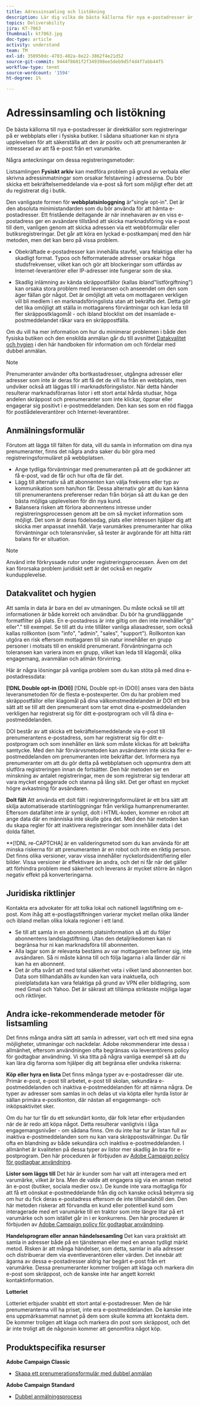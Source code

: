 ```yaml
---
title: Adressinsamling och listökning
description: Lär dig vilka de bästa källorna för nya e-postadresser är, hur du säkerställer hög datakvalitet och hur du anpassar dig till juridiska riktlinjer.
topics: Deliverability
jira: KT-7063
thumbnail: kt7063.jpg
doc-type: article
activity: understand
team: TM
exl-id: 350950dc-4703-402a-8e22-3862f4e21d52
source-git-commit: 9444f8601f2f349398ee5deb9d5f4d4f7abb44f5
workflow-type: tm+mt
source-wordcount: '1594'
ht-degree: 1%

---
```


# Adressinsamling och listökning

De bästa källorna till nya e-postadresser är direktkällor som registreringar på er webbplats eller i fysiska butiker. I sådana situationer kan ni styra upplevelsen för att säkerställa att den är positiv och att prenumeranten är intresserad av att få e-post från ert varumärke.

Några anteckningar om dessa registreringsmetoder:

Listsamlingen **Fysiskt arkiv** kan medföra problem på grund av verbala eller skrivna adressinmatningar som orsakar felstavning i adresserna. Du bör skicka ett bekräftelsemeddelande via e-post så fort som möjligt efter det att du registrerat dig i butik.

Den vanligaste formen för **webbplatsinloggning** är&quot;single opt-in&quot;. Det är den absoluta minimistandarden som du bör använda för att hämta e-postadresser. Ett fristående deltagande är när innehavaren av en viss e-postadress ger en avsändare tillstånd att skicka marknadsföring via e-post till dem, vanligen genom att skicka adressen via ett webbformulär eller butiksregistreringar. Det går att köra en lyckad e-postkampanj med den här metoden, men det kan bero på vissa problem.

* Obekräftade e-postadresser kan innehålla stavfel, vara felaktiga eller ha skadligt format. Typos och felformaterade adresser orsakar höga studsfrekvenser, vilket kan och gör att blockeringar som utfärdas av Internet-leverantörer eller IP-adresser inte fungerar som de ska.

* Skadlig inlämning av kända skräppostfällor (kallas ibland&quot;listförgiftning&quot;) kan orsaka stora problem med leveransen och anseendet om den som äger fällan gör något. Det är omöjligt att veta om mottagaren verkligen vill bli medlem i en marknadsföringslista utan att bekräfta det. Detta gör det lika omöjligt att ställa in mottagarens förväntningar och kan leda till fler skräppostklagomål - och ibland blocklist om det insamlade e-postmeddelandet råkar vara en skräppostfälla.

Om du vill ha mer information om hur du minimerar problemen i både den fysiska butiken och den enskilda anmälan går du till avsnittet [Datakvalitet och hygien](#data-quality-and-hygiene) i den här handboken för information om och fördelar med dubbel anmälan.

>[!NOTE]
>
>Prenumeranter använder ofta bortkastadresser, utgångna adresser eller adresser som inte är deras för att få det de vill ha från en webbplats, men undviker också att läggas till i marknadsföringslistor. När detta händer resulterar marknadsförarnas listor i ett stort antal hårda studsar, höga andelen skräppost och prenumeranter som inte klickar, öppnar eller engagerar sig positivt i e-postmeddelanden. Den kan ses som en röd flagga för postlådeleverantörer och Internet-leverantörer.

## Anmälningsformulär

Förutom att lägga till fälten för data, vill du samla in information om dina nya prenumeranter, finns det några andra saker du bör göra med registreringsformuläret på webbplatsen.

* Ange tydliga förväntningar med prenumeranten på att de godkänner att få e-post, vad de får och hur ofta de får det.
* Lägg till alternativ så att abonnenten kan välja frekvens eller typ av kommunikation som han/hon får. Dessa alternativ gör att du kan känna till prenumerantens preferenser redan från början så att du kan ge den bästa möjliga upplevelsen för din nya kund.
* Balansera risken att förlora abonnentens intresse under registreringsprocessen genom att be om så mycket information som möjligt. Det som är deras födelsedag, plats eller intressen hjälper dig att skicka mer anpassat innehåll. Varje varumärkes prenumeranter har olika förväntningar och toleransnivåer, så tester är avgörande för att hitta rätt balans för er situation.

>[!NOTE]
>
> Använd inte förkryssade rutor under registreringsprocessen. Även om det kan förorsaka problem juridiskt sett är det också en negativ kundupplevelse.

## Datakvalitet och hygien

Att samla in data är bara en del av utmaningen. Du måste också se till att informationen är både korrekt och användbar. Du bör ha grundläggande formatfilter på plats. En e-postadress är inte giltig om den inte innehåller&quot;@&quot; eller&quot;.&quot; till exempel. Se till att du inte tillåter vanliga aliasadresser, som också kallas rollkonton (som &quot;info&quot;, &quot;admin&quot;, &quot;sales&quot;, &quot;support&quot;). Rollkonton kan utgöra en risk eftersom mottagaren till sin natur innehåller en grupp personer i motsats till en enskild prenumerant. Förväntningarna och toleransen kan variera inom en grupp, vilket kan leda till klagomål, olika engagemang, avanmälan och allmän förvirring.

Här är några lösningar på vanliga problem som du kan stöta på med dina e-postadressdata:

**[!DNL Double opt-in (DOI)]**
[!DNL Double opt-in (DOI)] anses vara den bästa leveransmetoden för de flesta e-postexperter. Om du har problem med skräppostfällor eller klagomål på dina välkomstmeddelanden är DOI ett bra sätt att se till att den prenumerant som tar emot dina e-postmeddelanden verkligen har registrerat sig för ditt e-postprogram och vill få dina e-postmeddelanden.

DOI består av att skicka ett bekräftelsemeddelande via e-post till prenumerantens e-postadress, som har registrerat sig för ditt e-postprogram och som innehåller en länk som måste klickas för att bekräfta samtycke. Med den här förvärvsmetoden kan avsändaren inte skicka fler e-postmeddelanden om prenumeranten inte bekräftar det. Informera nya prenumeranter om att du gör detta på webbplatsen och uppmuntra dem att slutföra registreringen innan de fortsätter. Den här metoden ser en minskning av antalet registreringar, men de som registrerar sig tenderar att vara mycket engagerade och stanna på lång sikt. Det ger oftast en mycket högre avkastning för avsändaren.

**Dolt fält**
Att använda ett dolt fält i registreringsformuläret är ett bra sätt att skilja automatiserade startinloggningar från verkliga humanprenumeranter. Eftersom datafältet inte är synligt, dolt i HTML-koden, kommer en robot att ange data där en människa inte skulle göra det. Med den här metoden kan du skapa regler för att inaktivera registreringar som innehåller data i det dolda fältet.

**[!DNL re-CAPTCHA] är en valideringsmetod som du kan använda för att minska riskerna för att prenumeranten är en robot och inte en riktig person. Det finns olika versioner, varav vissa innehåller nyckelordsidentifiering eller bilder. Vissa versioner är effektivare än andra, och det ni får när det gäller att förhindra problem med säkerhet och leverans är mycket större än någon negativ effekt på konverteringarna.

## Juridiska riktlinjer

Kontakta era advokater för att tolka lokal och nationell lagstiftning om e-post. Kom ihåg att e-postlagstiftningen varierar mycket mellan olika länder och ibland mellan olika lokala regioner i ett land.

* Se till att samla in en abonnents platsinformation så att du följer abonnentens landslagstiftning. Utan den detaljrikedomen kan ni begränsa hur ni kan marknadsföra till abonnenten.
* Alla lagar som är relevanta bestäms av var mottagaren befinner sig, inte avsändaren. Så ni måste känna till och följa lagarna i alla länder där ni kan ha en abonnent.
* Det är ofta svårt att med total säkerhet veta i vilket land abonnenten bor. Data som tillhandahålls av kunden kan vara inaktuella, och pixelplatsdata kan vara felaktiga på grund av VPN eller bildlagring, som med Gmail och Yahoo. Det är säkrast att tillämpa striktaste möjliga lagar och riktlinjer.

## Andra icke-rekommenderade metoder för listsamling

Det finns många andra sätt att samla in adresser, vart och ett med sina egna möjligheter, utmaningar och nackdelar. Adobe rekommenderar inte dessa i allmänhet, eftersom användningen ofta begränsas via leverantörens policy för godtagbar användning. Vi ska titta på några vanliga exempel så att du kan lära dig farorna som hjälper dig att begränsa eller undvika riskerna:

**Köp eller hyra en lista**
Det finns många typer av e-postadresser där ute. Primär e-post, e-post till arbetet, e-post till skolan, sekundära e-postmeddelanden och inaktiva e-postmeddelanden för att nämna några. De typer av adresser som samlas in och delas ut via köpta eller hyrda listor är sällan primära e-postkonton, där nästan all engagemangs- och inköpsaktivitet sker.

Om du har tur får du ett sekundärt konto, där folk letar efter erbjudanden när de är redo att köpa något. Detta resulterar vanligtvis i låga engagemangsnivåer - om sådana finns. Om du inte har tur är listan full av inaktiva e-postmeddelanden som nu kan vara skräppostsvällningar. Du får ofta en blandning av både sekundära och inaktiva e-postmeddelanden. I allmänhet är kvaliteten på dessa typer av listor mer skadlig än bra för e-postprogram. Den här proceduren är förbjuden av [Adobe Campaign policy för godtagbar användning](https://www.adobe.com/legal/terms/aup.html).

**Listor som läggs till**
Det här är kunder som har valt att interagera med ert varumärke, vilket är bra. Men de valde att engagera sig via en annan metod än e-post (butiker, sociala medier osv.). De kunde inte vara mottagliga för att få ett oönskat e-postmeddelande från dig och kanske också bekymra sig om hur du fick deras e-postadress eftersom de inte tillhandahöll den. Den här metoden riskerar att förvandla en kund eller potentiell kund som interagerade med ert varumärke till en traktor som inte längre litar på ert varumärke och som istället går in i er konkurrens. Den här proceduren är förbjuden av [Adobe Campaign policy för godtagbar användning](https://www.adobe.com/legal/terms/aup.html).

**Handelsprogram eller annan händelsesamling**
Det kan vara praktiskt att samla in adresser både på en tjänsteman eller med en annan tydligt märkt metod. Risken är att många händelser, som detta, samlar in alla adresser och distribuerar dem via eventleverantören eller värden. Det innebär att ägarna av dessa e-postadresser aldrig har begärt e-post från ert varumärke. Dessa prenumeranter kommer troligen att klaga och markera din e-post som skräppost, och de kanske inte har angett korrekt kontaktinformation.

**Lotteriet**

Lotteriet erbjuder snabbt ett stort antal e-postadresser. Men de här prenumeranterna vill ha priset, inte era e-postmeddelanden. De kanske inte ens uppmärksammat namnet på dem som skulle komma att kontakta dem. De kommer troligen att klaga och markera din post som skräppost, och det är inte troligt att de någonsin kommer att genomföra något köp.

## Produktspecifika resurser

**Adobe Campaign Classic**

* [Skapa ett prenumerationsformulär med dubbel anmälan](https://experienceleague.adobe.com/docs/campaign-classic/using/designing-content/web-forms/use-cases—web-forms.html?lang=sv#create-a-subscription—form-with-double-opt-in)

**Adobe Campaign Standard**

* [Dubbel anmälningsprocess](https://experienceleague.adobe.com/docs/campaign-standard/using/communication-channels/landing-pages/setting-up-a-double-opt-in-process.html?lang=sv#communication-channels)
